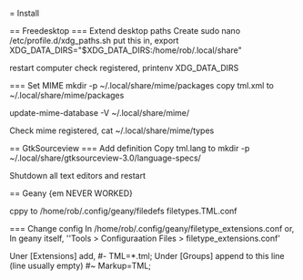= Install

== Freedesktop
=== Extend desktop paths
Create sudo nano /etc/profile.d/xdg_paths.sh
put this in,
export XDG_DATA_DIRS="$XDG_DATA_DIRS:/home/rob/.local/share"

restart computer
check registered,
printenv XDG_DATA_DIRS


=== Set MIME
mkdir -p ~/.local/share/mime/packages
copy tml.xml to
~/.local/share/mime/packages

update-mime-database -V ~/.local/share/mime/

Check mime registered,
cat ~/.local/share/mime/types



== GtkSourceview
=== Add definition
Copy tml.lang to
mkdir -p ~/.local/share/gtksourceview-3.0/language-specs/

Shutdown all text editors and restart



== Geany
{em NEVER WORKED}

cppy to /home/rob/.config/geany/filedefs
filetypes.TML.conf

=== Change config
In /home/rob/.config/geany/filetype_extensions.conf
or,
In geany itself, ''Tools > Configuraation Files > filetype_extensions.conf'

Uner [Extensions] add,
#- TML=*.tml;
Under [Groups] append to this line (line usually empty)
#~ Markup=TML;
